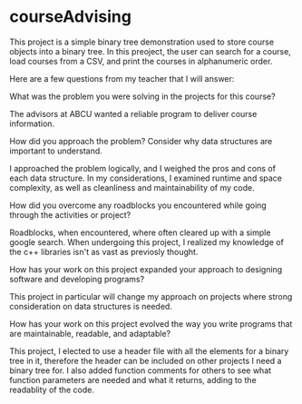 # courseAdvising

This project is a simple binary tree demonstration used to store course objects into a binary tree. In this preoject, the user can search for a course, 
load courses from a CSV, and print the courses in alphanumeric order.

Here are a few questions from my teacher that I will answer:

What was the problem you were solving in the projects for this course?

The advisors at ABCU wanted a reliable program to deliver course information.

How did you approach the problem? Consider why data structures are important to understand.

I approached the problem logically, and I weighed the pros and cons of each data structure. In my considerations,
I examined runtime and space complexity, as well as cleanliness and maintainability of my code.

How did you overcome any roadblocks you encountered while going through the activities or project?

Roadblocks, when encountered, where often cleared up with a simple google search. When undergoing this project,
I realized my knowledge of the c++ libraries isn't as vast as previosly thought.

How has your work on this project expanded your approach to designing software and developing programs?

This project in particular will change my approach on projects where strong consideration on data structures is needed.

How has your work on this project evolved the way you write programs that are maintainable, readable, and adaptable?

This project, I elected to use a header file with all the elements for a binary tree in it, therefore the header can
be included on other projects I need a binary tree for. I also added function comments for others to see what function parameters
are needed and what it returns, adding to the readablity of the code.

